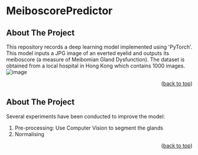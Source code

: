 # MeiboscorePredictor





<!-- ABOUT THE PROJECT -->
## About The Project

This repository records a deep learning model implemented using 'PyTorch'. This model inputs a JPG image of an everted eyelid and outputs its meiboscore (a measure of Meibomian Gland Dysfunction). The dataset is obtained from a local hospital in Hong Kong which contains 1000 images. 
![image](https://github.com/wkemilylau/MeiboscorePredictor/assets/123195547/f53a581b-9c4c-48ec-acfe-2686d585996d)

<p align="right">(<a href="#readme-top">back to top</a>)</p>

<!-- IMPROVEMENTS -->
## About The Project

Several experiments have been conducted to improve the model:
1. Pre-processing: Use Computer Vision to segment the glands
2. Normalising

<p align="right">(<a href="#readme-top">back to top</a>)</p>
